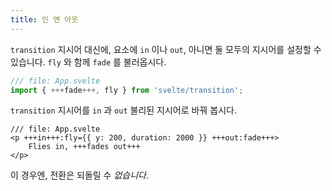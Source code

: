 ```yaml
---
title: 인 앤 아웃
---
```


`transition` 지시어 대신에, 요소에 `in` 이나 `out`, 아니면 둘 모두의 지시어를 설정할 수 있습니다. `fly` 와 함께 `fade` 를 불러옵시다.

```js
/// file: App.svelte
import { +++fade+++, fly } from 'svelte/transition';
```

`transition` 지시어를 `in` 과 `out` 불리된 지시어로 바꿔 봅시다.

```svelte
/// file: App.svelte
<p +++in+++:fly={{ y: 200, duration: 2000 }} +++out:fade+++>
	Flies in, +++fades out+++
</p>
```

이 경우엔, 전환은 되돌릴 수 _없습니다_.
